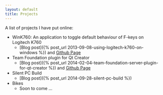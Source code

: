 ```yaml
---
layout: default
title: Projects
---
```


A list of projects I have put online:

* WinK760: An application to toggle default behaviour of F-keys on Logitech K760
  - [Blog post]({% post_url 2013-09-08-using-logitech-k760-on-windows %}) and [Github Page][WinK760]
* Team Foundation plugin for Qt Creator
  - [Blog post]({% post_url 2014-02-04-team-foundation-server-plugin-for-qt-creator %}) and [Github Page][TeamFoundation]
* Silent PC Build
  - [Blog post]({% post_url 2014-09-28-silent-pc-build %})
* Bikes
  - Soon to come ...

 [WinK760]: https://github.com/jesperhh/WinK760
 [TeamFoundation]: https://github.com/jesperhh/teamfoundation
